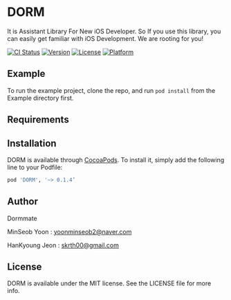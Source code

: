 # DORM
It is Assistant Library For New iOS Developer. So If you use this library, you can easily get familiar with iOS Development. We are rooting for you!

[![CI Status](http://img.shields.io/travis/skrth00@gmail.com/DORM.svg?style=flat)](https://travis-ci.org/skrth00@gmail.com/DORM)
[![Version](https://img.shields.io/cocoapods/v/DORM.svg?style=flat)](http://cocoapods.org/pods/DORM)
[![License](https://img.shields.io/cocoapods/l/DORM.svg?style=flat)](http://cocoapods.org/pods/DORM)
[![Platform](https://img.shields.io/cocoapods/p/DORM.svg?style=flat)](http://cocoapods.org/pods/DORM)

## Example

To run the example project, clone the repo, and run `pod install` from the Example directory first.

## Requirements

## Installation

DORM is available through [CocoaPods](http://cocoapods.org). To install
it, simply add the following line to your Podfile:

```ruby
pod 'DORM', '~> 0.1.4’
```

## Author

Dormmate

MinSeob Yoon : yoonminseob2@naver.com

HanKyoung Jeon : skrth00@gmail.com 
 

## License

DORM is available under the MIT license. See the LICENSE file for more info.
